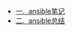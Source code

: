 * [一. &nbsp;ansible笔记](ansible/ansible笔记.md "ansible笔记")
* [二. &nbsp;ansible总结](ansible/ansible总结.md "ansible总结")